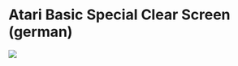 # Atari Basic Special Clear Screen (german)  
  
![](attachments/BildschirmLoeschen_0001.png)  
  
  
